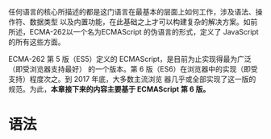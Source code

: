 任何语言的核心所描述的都是这门语言在最基本的层面上如何工作，涉及语法、操作符、数据类型 以及内置功能，在此基础之上才可以构建复杂的解决方案。如前所述，ECMA-262以一个名为ECMAScript 的伪语言的形式，定义了 JavaScript 的所有这些方面。

ECMA-262 第 5 版（ES5）定义的 ECMAScript，是目前为止实现得最为广泛（即受浏览器支持最好） 的一个版本。第 6 版（ES6）在浏览器中的实现（即受支持）程度次之。到 2017 年底，大多数主流浏览 器几乎或全部实现了这一版的规范。为此，**本章接下来的内容主要基于 ECMAScript 第 6 版。**

# 语法
